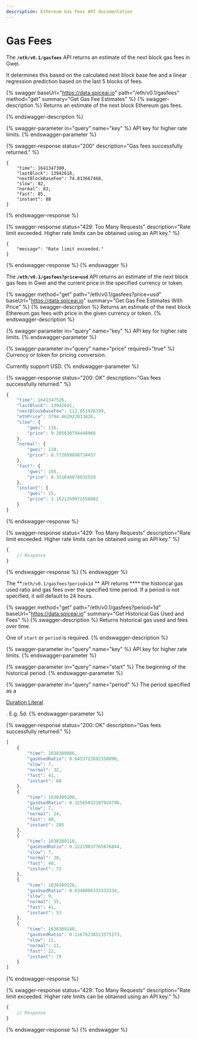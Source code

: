 ```yaml
---
description: Ethereum Gas Fees API documentation
---
```


# Gas Fees

The **`/eth/v0.1/gasfees`** API returns an estimate of the next block gas fees in Gwei.

It determines this based on the calculated next block base fee and a linear regression prediction based on the last 5 blocks of fees.

{% swagger baseUrl="https://data.spiceai.io" path="/eth/v0.1/gasfees" method="get" summary="Get Gas Fee Estimates" %}
{% swagger-description %}
Returns an estimate of the next block Ethereum gas fees.


{% endswagger-description %}

{% swagger-parameter in="query" name="key" %}
API key for higher rate limits.
{% endswagger-parameter %}

{% swagger-response status="200" description="Gas fees successfully returned." %}
```
{
	"time": 1641347300,
	"lastBlock": 13942618,
	"nextBlockBaseFee": 74.813667468,
	"slow": 82,
	"normal": 83,
	"fast": 85,
	"instant": 88
}
```
{% endswagger-response %}

{% swagger-response status="429: Too Many Requests" description="Rate limit exceeded. Higher rate limits can be obtained using an API key." %}
```
{
    "message": "Rate limit exceeded."
}
```
{% endswagger-response %}
{% endswagger %}

The **`/eth/v0.1/gasfees?price=usd`** API returns an estimate of the next block gas fees in Gwei and the current price in the specified currency or token.

{% swagger method="get" path="/eth/v0.1/gasfees?price=usd" baseUrl="https://data.spiceai.io" summary="Get Gas Fee Estimates With Price" %}
{% swagger-description %}
Returns an estimate of the next block Ethereum gas fees with price in the given currency or token. 
{% endswagger-description %}

{% swagger-parameter in="query" name="key" %}
API key for higher rate limits.
{% endswagger-parameter %}

{% swagger-parameter in="query" name="price" required="true" %}
Currency or token for pricing conversion.



Currently support USD.
{% endswagger-parameter %}

{% swagger-response status="200: OK" description="Gas fees successfully returned." %}
```javascript
{
	"time": 1641347526,
	"lastBlock": 13942641,
	"nextBlockBaseFee": 112.651926799,
	"ethPrice": 3794.462922013826,
	"slow": {
		"gwei": 116,
		"price": 9.205630794448966
	},
	"normal": {
		"gwei": 110,
		"price": 8.772699898734457
	},
	"fast": {
		"gwei": 105,
		"price": 8.351644878832529
	},
	"instant": {
		"gwei": 15,
		"price": 1.1621249972558882
	}
}
```
{% endswagger-response %}

{% swagger-response status="429: Too Many Requests" description="Rate limit exceeded. Higher rate limits can be obtained using an API key." %}
```javascript
{
    // Response
}
```
{% endswagger-response %}
{% endswagger %}

The **`/eth/v0.1/gasfees?period=1d` ** API returns **** the historical gas used ratio and gas fees over the specified time period. If a period is not specified, it will default to 24 hours.

{% swagger method="get" path="/eth/v0.1/gasfees?period=1d" baseUrl="https://data.spiceai.io" summary="Get Historical Gas Used and Fees" %}
{% swagger-description %}
Returns historical gas used and fees over time.

One of `start` or `period` is required.
{% endswagger-description %}

{% swagger-parameter in="query" name="key" %}
API key for higher rate limits.
{% endswagger-parameter %}

{% swagger-parameter in="query" name="start" %}
The beginning of the historical period.
{% endswagger-parameter %}

{% swagger-parameter in="query" name="period" %}
The period specified as a 

[Duration Literal](../../core-concepts/duration-literals.md)

. E.g. 5d.
{% endswagger-parameter %}

{% swagger-response status="200: OK" description="Gas fees successfully returned." %}
```javascript
[
	{
		"time": 1638389086,
		"gasUsedRatio": 0.6453722692350096,
		"slow": 7,
		"normal": 32,
		"fast": 41,
		"instant": 68
	},
	{
		"time": 1638389108,
		"gasUsedRatio": 0.32565033107924796,
		"slow": 7,
		"normal": 24,
		"fast": 40,
		"instant": 205
	},
	{
		"time": 1638389118,
		"gasUsedRatio": 0.22219037765676844,
		"slow": 7,
		"normal": 38,
		"fast": 40,
		"instant": 72
	},
	{
		"time": 1638389126,
		"gasUsedRatio": 0.6348086333333334,
		"slow": 9,
		"normal": 35,
		"fast": 41,
		"instant": 51
	},
	{
		"time": 1638389140,
		"gasUsedRatio": 0.11676238513575173,
		"slow": 11,
		"normal": 11,
		"fast": 22,
		"instant": 79
	}
]
```
{% endswagger-response %}

{% swagger-response status="429: Too Many Requests" description="Rate limit exceeded. Higher rate limits can be obtained using an API key." %}
```javascript
{
    // Response
}
```
{% endswagger-response %}
{% endswagger %}
